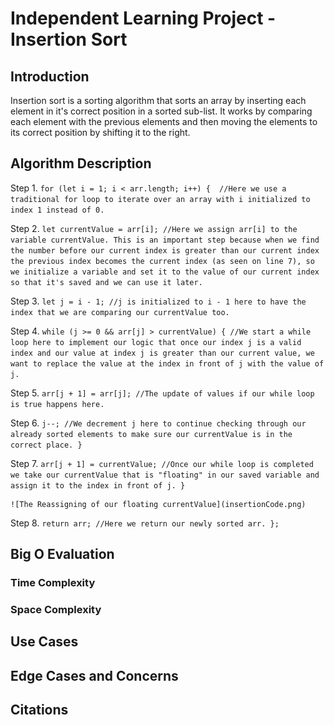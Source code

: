 # Independent Learning Project - Insertion Sort

## Introduction

Insertion sort is a sorting algorithm that sorts an array by inserting each element in it's correct position in a sorted sub-list. It works by comparing each element with the previous elements and then moving the elements to its correct position by shifting it to the right. 

## Algorithm Description

Step 1. 
    ``` for (let i = 1; i < arr.length; i++) {  //Here we use a traditional for loop to iterate over an array with i initialized to index 1 instead of 0. ```

Step 2.
    ``` let currentValue = arr[i]; //Here we assign arr[i] to the variable currentValue. This is an important step because when we find the number before our current index is greater than our current index the previous index becomes the current index (as seen on line 7), so we initialize a variable and set it to the value of our current index so that it's saved and we can use it later. ```

Step 3.
    ``` let j = i - 1; //j is initialized to i - 1 here to have the index that we are comparing our currentValue too. ```

Step 4.
    ``` while (j >= 0 && arr[j] > currentValue) { //We start a while loop here to implement our logic that once our index j is a valid index and our value at index j is greater than our current value, we want to replace the value at the index in front of j with the value of j. ```

Step 5.
    ``` arr[j + 1] = arr[j]; //The update of values if our while loop is true happens here. ```

Step 6.
    ``` j--; //We decrement j here to continue checking through our already sorted elements to make sure our currentValue is in the correct place. } ```

Step 7.
    ``` arr[j + 1] = currentValue; //Once our while loop is completed we take our currentValue that is "floating" in our saved variable and assign it to the index in front of j. } ```

    ![The Reassigning of our floating currentValue](insertionCode.png)

Step 8.
    ``` return arr; //Here we return our newly sorted arr. }; ```


## Big O Evaluation



### Time Complexity



### Space Complexity

## Use Cases



## Edge Cases and Concerns

## Citations

